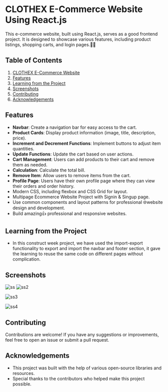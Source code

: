 # CLOTHEX E-Commerce Website  Using React.js

This e-commerce website, built using React.js, serves as a good frontend project. It is designed to showcase  various features, including product listings, shopping carts, and login pages.🛒🌟

 ## Table of Contents

 1. [ CLOTHEX E-Commerce Website](#Clothex_E-Commerce)
 2. [Features](#features)
 3. [Learning from the Project](#Learning_from_the_Project)
 4. [Screenshots](#Screenshots)
 5. [Contributing](#contributing)
 6. [Acknowledgements](#acknowledgements)

## Features

- **Navbar**: Create a navigation bar for easy access to the cart.
- **Product Cards**: Display product information (image, title, description, price).
- **Increment and Decrement Functions**: Implement buttons to adjust item quantities.
- **Update Functions**: Update the cart based on user actions.
- **Cart Management**: Users can add products to their cart and remove them as needed.
- **Calculation**: Calculate the total bill.
- **Remove Item**: Allow users to remove items from the cart.
- **Profile Page**: Users have their own profile page where they can view their orders and order history.
- Modern CSS, including flexbox and CSS Grid for layout.
- Multipage Ecommerce Website Project with Signin & Singup page.
- Use common components and layout patterns for professional 🌐website design and development.
- Build amazing👍 professional and responsive websites.

## Learning from the Project

- In this construct week project, we have used the import-export functionality to export and import the navbar and footer section, it gave the learning to reuse the same code on different pages without complication.

## Screenshots

  ![ss](https://github.com/Rahul02M/react-E-commerce/assets/133855195/ea13eb47-b86c-40ed-b766-ee0e49354a5c)    ![ss2](https://github.com/Rahul02M/react-E-commerce/assets/133855195/fccd5356-e108-44ea-9c9f-bc2605956221)

   ![ss3](https://github.com/Rahul02M/react-E-commerce/assets/133855195/598c3077-f912-4ab1-8ab3-c6d00238fa75)
   
   ![ss4](https://github.com/Rahul02M/react-E-commerce/assets/133855195/c05ed99f-1c3a-4ff9-94a2-2c406c0fe1a3)   

   
 ## Contributing

Contributions are welcome! If you have any suggestions or improvements, feel free to open an issue or submit a pull request.

## Acknowledgements

- This project was built with the help of various open-source libraries and resources.
- Special thanks to the contributors who helped make this project possible.

